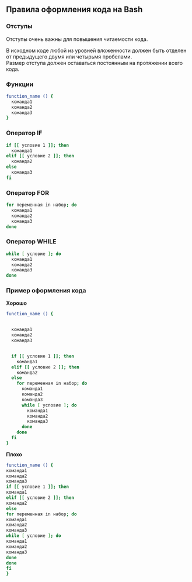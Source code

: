 ## Правила оформления кода на Bash

### Отступы

Отступы очень важны для повышения читаемости кода.

В исходном коде любой из уровней вложенности должен быть отделен от предыдущего двумя или четырьмя пробелами.   
Размер отступа должен оставаться постоянным на протяжении всего кода. 

### Функции

```bash
function_name () {
  команда1
  команда2
  команда3
}
```
### Оператор IF

```bash
if [[ условие 1 ]]; then
  команда1
elif [[ условие 2 ]]; then 
  команда2
else 
  команда3
fi

```

### Оператор FOR

```bash
for переменная in набор; do
  команда1
  команда2
  команда3
done

```

### Оператор WHILE

```bash
while [ условие ]; do
  команда1
  команда2
  команда3
done

```

### Пример оформления кода

**Хорошо**
```bash
function_name () {


  команда1
  команда2
  команда3


  if [[ условие 1 ]]; then
    команда1
  elif [[ условие 2 ]]; then
    команда2
  else
    for переменная in набор; do
      команда1
      команда2
      команда3
      while [ условие ]; do
        команда1
        команда2
        команда3
      done
    done
  fi
}

```

**Плохо**
```bash
function_name () {
команда1
команда2
команда3
if [[ условие 1 ]]; then
команда1
elif [[ условие 2 ]]; then
команда2
else
for переменная in набор; do
команда1
команда2
команда3
while [ условие ]; do
команда1
команда2
команда3
done
done
fi
}
```

